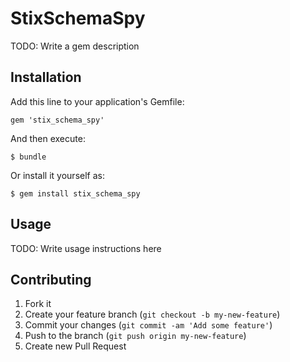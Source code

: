 # StixSchemaSpy

TODO: Write a gem description

## Installation

Add this line to your application's Gemfile:

    gem 'stix_schema_spy'

And then execute:

    $ bundle

Or install it yourself as:

    $ gem install stix_schema_spy

## Usage

TODO: Write usage instructions here

## Contributing

1. Fork it
2. Create your feature branch (`git checkout -b my-new-feature`)
3. Commit your changes (`git commit -am 'Add some feature'`)
4. Push to the branch (`git push origin my-new-feature`)
5. Create new Pull Request
